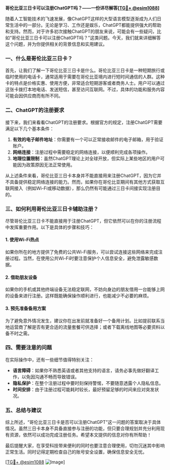 **哥伦比亚三日卡可以注册ChatGPT吗？——一份详尽解答[[TG💪+ @esim1088](https://t.me/s/esim1088)]**

随着人工智能技术的飞速发展，像ChatGPT这样的大型语言模型逐渐成为人们日常生活中的一部分。无论是学习、工作还是娱乐，ChatGPT都能提供强大的帮助和支持。然而，对于许多初次接触ChatGPT的朋友来说，可能会有一些疑问，比如“哥伦比亚三日卡可以注册ChatGPT吗？”这类问题。今天，我们就来详细解答这个问题，并为你提供相关的背景信息和实用建议。

### 一、什么是哥伦比亚三日卡？

首先，让我们了解一下哥伦比亚三日卡是什么。哥伦比亚三日卡是一种短期旅行或临时使用的电话卡，通常适用于需要在哥伦比亚境内进行短时间通信的人群。这种卡的特点是价格实惠、使用方便，非常适合短期游客或者商务人士。用户可以通过这张卡拨打本地电话、发送短信，甚至访问互联网。不过，具体的功能和服务内容可能会因供应商而有所不同。

### 二、ChatGPT的注册要求

接下来，我们来看看ChatGPT的注册要求。根据官方的规定，注册ChatGPT需要满足以下几个基本条件：

1. **有效的电子邮件地址**：你需要有一个可以正常接收邮件的电子邮箱，用于验证账户。
2. **网络连接**：注册过程中需要稳定的网络连接，以便顺利完成各项操作。
3. **地理位置限制**：虽然ChatGPT理论上对全球开放，但实际上某些地区的用户可能因为政策原因无法正常使用。

从上述条件来看，哥伦比亚三日卡本身并不能直接用来注册ChatGPT，因为它并不具备提供稳定网络连接的能力。然而，如果你在哥伦比亚期间有其他方式获取互联网接入（例如Wi-Fi或移动数据），那么仍然有可能通过三日卡间接实现注册目的。

### 三、如何利用哥伦比亚三日卡辅助注册？

尽管哥伦比亚三日卡不能直接用于注册ChatGPT，但它依然可以在你的注册流程中发挥重要作用。以下是具体的步骤和技巧：

#### 1. 使用Wi-Fi热点
如果你所在的地方提供了免费的公共Wi-Fi服务，可以尝试连接这些网络来完成注册过程。当然，在使用公共Wi-Fi时要注意保护个人信息安全，避免泄露敏感数据。

#### 2. 借助朋友设备
如果你的手机或其他终端设备无法稳定联网，不妨向身边的朋友借用一台能够上网的设备来进行注册。这样既能确保操作顺利进行，也能减少不必要的麻烦。

#### 3. 预先准备备用方案
为了避免意外情况发生，建议你在出发前就准备好一个备用计划。比如提前联系当地运营商了解是否有更合适的流量套餐可供选择；或者下载离线地图等必要资料以备不时之需。

### 四、需要注意的问题

在实际操作中，还有一些细节值得特别关注：

- **语言障碍**：如果你不熟悉英语或者其他支持的语言，请务必事先做好翻译工作，以免因沟通不畅而导致错误。
- **隐私保护**：在整个注册过程中要时刻保持警惕，不要随意透露个人隐私信息。
- **时间安排**：由于注册过程可能耗时较长，最好预留足够的时间来应对突发状况。

### 五、总结与建议

综上所述，“哥伦比亚三日卡是否可以注册ChatGPT”这一问题的答案取决于具体情况。虽然三日卡本身不具备直接参与注册的功能，但只要合理规划并充分利用现有资源，依然可以成功完成注册任务。希望本文提供的信息对你有所帮助！

最后提醒大家，在享受科技带来便利的同时也要注意合理使用，切勿沉迷其中影响正常生活。同时记得定期检查自己的账号安全设置，确保信息安全无忧。

[[TG💪+ @esim1088](https://t.me/s/esim1088) ![Image](https://i.postimg.cc/4NQfJmqS/Snipaste-2025-05-13-00-14-12.png)]